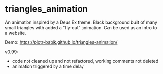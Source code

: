 # triangles_animation

An animation inspired by a Deus Ex theme. Black background built of many small triangles with added a "fly-out" animation. Can be used as an intro to a website.

Demo: https://piotr-babik.github.io/triangles-animation/

v0.99:
- code not cleaned up and not refactored, working comments not deleted
- animation triggered by a time delay

